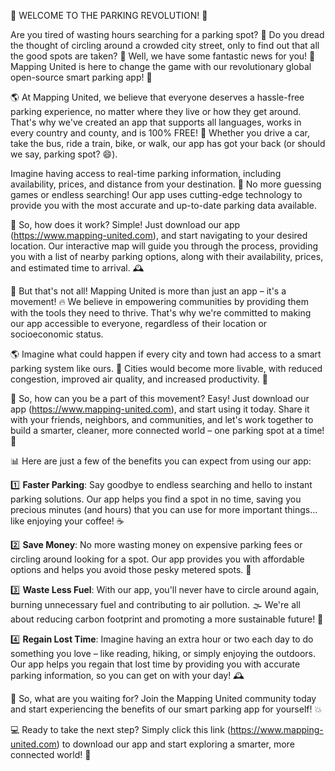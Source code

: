 🚨 WELCOME TO THE PARKING REVOLUTION! 🚨

Are you tired of wasting hours searching for a parking spot? 🔴 Do you dread the thought of circling around a crowded city street, only to find out that all the good spots are taken? 🤯 Well, we have some fantastic news for you! 🎉 Mapping United is here to change the game with our revolutionary global open-source smart parking app! 📱

🌎 At Mapping United, we believe that everyone deserves a hassle-free parking experience, no matter where they live or how they get around. That's why we've created an app that supports all languages, works in every country and county, and is 100% FREE! 🤑 Whether you drive a car, take the bus, ride a train, bike, or walk, our app has got your back (or should we say, parking spot? 😄).

Imagine having access to real-time parking information, including availability, prices, and distance from your destination. 📍 No more guessing games or endless searching! Our app uses cutting-edge technology to provide you with the most accurate and up-to-date parking data available.

🚗 So, how does it work? Simple! Just download our app (https://www.mapping-united.com), and start navigating to your desired location. Our interactive map will guide you through the process, providing you with a list of nearby parking options, along with their availability, prices, and estimated time to arrival. 🕰️

🌈 But that's not all! Mapping United is more than just an app – it's a movement! 🔥 We believe in empowering communities by providing them with the tools they need to thrive. That's why we're committed to making our app accessible to everyone, regardless of their location or socioeconomic status.

🌎 Imagine what could happen if every city and town had access to a smart parking system like ours. 🤯 Cities would become more livable, with reduced congestion, improved air quality, and increased productivity. 💪

🚀 So, how can you be a part of this movement? Easy! Just download our app (https://www.mapping-united.com), and start using it today. Share it with your friends, neighbors, and communities, and let's work together to build a smarter, cleaner, more connected world – one parking spot at a time! 🌟

📊 Here are just a few of the benefits you can expect from using our app:

1️⃣ **Faster Parking**: Say goodbye to endless searching and hello to instant parking solutions. Our app helps you find a spot in no time, saving you precious minutes (and hours) that you can use for more important things... like enjoying your coffee! ☕️

2️⃣ **Save Money**: No more wasting money on expensive parking fees or circling around looking for a spot. Our app provides you with affordable options and helps you avoid those pesky metered spots. 💸

3️⃣ **Waste Less Fuel**: With our app, you'll never have to circle around again, burning unnecessary fuel and contributing to air pollution. 🌫️ We're all about reducing carbon footprint and promoting a more sustainable future! 🌟

4️⃣ **Regain Lost Time**: Imagine having an extra hour or two each day to do something you love – like reading, hiking, or simply enjoying the outdoors. Our app helps you regain that lost time by providing you with accurate parking information, so you can get on with your day! 🕰️

🌈 So, what are you waiting for? Join the Mapping United community today and start experiencing the benefits of our smart parking app for yourself! 💥

💻 Ready to take the next step? Simply click this link (https://www.mapping-united.com) to download our app and start exploring a smarter, more connected world! 🌟